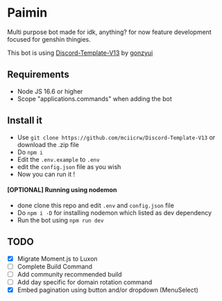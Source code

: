 # Paimin

Multi purpose bot made for idk, anything? for now feature development focused for genshin thingies.

This bot is using [Discord-Template-V13](https://github.com/gonzyui/Discord-Template-V13) by [gonzyui](https://github.com/gonzyui)

## Requirements

- Node JS 16.6 or higher
- Scope "applications.commands" when adding the bot

## Install it

- Use `git clone https://github.com/mciicrw/Discord-Template-V13` or download the .zip file
- Do `npm i`
- Edit the `.env.example` to `.env`
- edit the `config.json` file as you wish
- Now you can run it !

#### [OPTIONAL] Running using nodemon
- done clone this repo and edit `.env` and `config.json` file
- Do `npm i -D` for installing nodemon which listed as dev dependency
- Run the bot using `npm run dev`

## TODO
- [x] Migrate Moment.js to Luxon
- [ ] Complete Build Command
- [ ] Add community recommended build
- [ ] Add day specific for domain rotation command
- [x] Embed pagination using button and/or dropdown (MenuSelect)